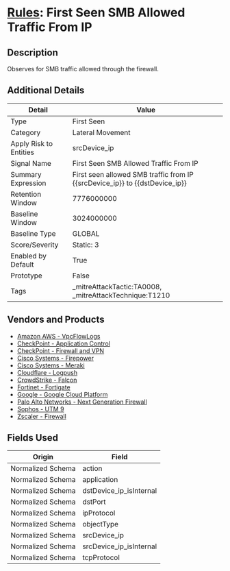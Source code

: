 # [Rules](README.md): First Seen SMB Allowed Traffic From IP

## Description
Observes for SMB traffic allowed through the firewall.

## Additional Details
|Detail|Value|
|----|----|
|Type|First Seen|
|Category|Lateral Movement|
|Apply Risk to Entities|srcDevice_ip|
|Signal Name|First Seen SMB Allowed Traffic From IP|
|Summary Expression|First seen allowed SMB traffic from IP {{srcDevice_ip}} to {{dstDevice_ip}}|
|Retention Window|7776000000|
|Baseline Window|3024000000|
|Baseline Type|GLOBAL|
|Score/Severity|Static: 3|
|Enabled by Default|True|
|Prototype|False|
|Tags|_mitreAttackTactic:TA0008, _mitreAttackTechnique:T1210|
## Vendors and Products
- [Amazon AWS - VpcFlowLogs](../products/021d1ded-1c82-4663-bf5d-d6ed5170efa3.md)
- [CheckPoint - Application Control](../products/1624169f-36c4-4309-8400-1409a171d00b.md)
- [CheckPoint - Firewall and VPN](../products/c3c1a4fc-10cc-4155-8a30-a3bb14fc9f31.md)
- [Cisco Systems - Firepower](../products/da9e05a5-3fd3-46a7-a107-ae03c01e3f5a.md)
- [Cisco Systems - Meraki](../products/724c9add-8cd9-4013-b9e1-a907b96da426.md)
- [Cloudflare - Logpush](../products/c2503fcc-ef30-4e40-bb32-0bf47151b140.md)
- [CrowdStrike - Falcon](../products/840c72e0-4e47-41e7-9b93-31f55d12f07d.md)
- [Fortinet - Fortigate](../products/c57e2c85-4fc1-4fb7-8fa1-dbc5235231ad.md)
- [Google - Google Cloud Platform](../products/dcc85cfc-a698-4d09-87de-f2c723f3ad07.md)
- [Palo Alto Networks - Next Generation Firewall](../products/46f5fa2c-1a62-4692-82ad-ed87800a0adb.md)
- [Sophos - UTM 9](../products/0fb003bc-8383-442f-8f3d-afcfbaefe617.md)
- [Zscaler - Firewall](../products/9e0641a7-22ce-4ac8-8113-ee48b368ac3d.md)


## Fields Used

|Origin|Field|
|----|----|
|Normalized Schema|action|
|Normalized Schema|application|
|Normalized Schema|dstDevice_ip_isInternal|
|Normalized Schema|dstPort|
|Normalized Schema|ipProtocol|
|Normalized Schema|objectType|
|Normalized Schema|srcDevice_ip|
|Normalized Schema|srcDevice_ip_isInternal|
|Normalized Schema|tcpProtocol|


